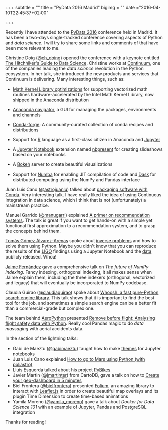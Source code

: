 +++
subtitle = ""
title = "PyData 2016 Madrid"
bigimg = ""
date ="2016-04-10T22:45:37+02:00"

+++

Recently I have attended to the [PyData 2016](http://pydata.org/madrid2016/) conference held in Madrid. It has been a two-days single-tracked conference covering aspects of Python and *data science*. I will try to share some links and comments of that have been more relevant to me.

<!-- TEASER_END -->

Christine Doig ([@ch_doing](https://twitter.com/ch_doig)) opened the conference with a keynote entitled [The Hitchhiker's Guide to Data Science](https://speakerdeck.com/chdoig/the-hitchhickers-guide-to-data-science). Christine works at [Continuum](https://www.continuum.io/), one of the companies leading the *data science* revolution in the Python ecosystem. In her talk, she introduced the new products and services that Continuum is delivering. Many interesting things, such as:

- [Math Kernel Library optimizations](https://docs.continuum.io/mkl-optimizations/index) for supporting vectorized math routines hardware-accelerated by the Intel Math Kernel Library, now shipped in the [Anaconda](https://www.continuum.io/downloads) distribution

- [Anaconda navigator](https://docs.continuum.io/anaconda/navigator), a GUI for managing the packages, environments and channels

- [Conda-forge](https://conda-forge.github.io/): A community-curated collection of conda recipes and distributions

- Support for [R](https://www.r-project.org/about.html) language as a first-class citizen in Anaconda and [Jupyter](https://www.continuum.io/blog/developer/jupyter-and-conda-r)

- A [Jupyter Notebook](http://jupyter.org/) extension named [nbpresent](https://github.com/Anaconda-Server/nbpresent) for creating slideshows based on your notebooks

- A [Bokeh](http://bokeh.pydata.org/en/latest/) server to create beautiful visualizations

- Support for [Numba](http://numba.pydata.org/) for enabling JIT compilation of code and [Dask](http://dask.pydata.org/en/latest/) for distributed computing using the NumPy and Pandas interface

Juan Luis Cano ([@astrojuanlu](https://twitter.com/astrojuanlu)) talked about [packaging software with Conda](https://github.com/AeroPython/embrace-conda-packages/blob/master/Embrace%20conda%20packages.ipynb). Very interesting talk. I have really liked the idea of using Continuous Integration in data science, which I think that is not (unfortunately) a mainstream practice.

Manuel Garrido ([@manugarri](https://twitter.com/manugarri)) explained [A primer on recommendation systems](http://blog.manugarri.com/a-short-introduction-to-recommendation-systems/). The talk is great if you want to get hands-on with a simple yet functional first approximation to a recommendation system, and to grasp the concepts behind them.

[Tomás Gómez Álvarez-Arenas](https://www.linkedin.com/in/tom%C3%A1s-g%C3%B3mez-alvarez-arenas-55730b15) spoke about [inverse problems](https://en.wikipedia.org/wiki/Inverse_problem) and how to solve them using Python. Maybe you didn't know that you can reproduce the results of the [LIGO](https://en.wikipedia.org/wiki/LIGO) findings using a Jupyter Notebook and the [data](https://losc.ligo.org/s/events/GW150914/GW150914_tutorial.html) publicly released. Whoa!

[Jaime Fernández](https://www.linkedin.com/in/jaimefrio) gave a comprehensive talk on *The future of NumPy indexing*. Fancy indexing, orthogonal indexing, it all makes sense when Jaime explain them, including the three indexers (orthogonal, vectorized and legacy) that will eventually be incorporated to NumPy codebase.

Claudia Guirao ([@claudiaguirao](https://twitter.com/claudiaguirao)) spoke about [Whoosh: a fast pure-Python search engine library](https://github.com/intiveda/Conference-Info/blob/master/talks_materials/20160410_1215_Whoosh_a_fast_pure_Python_search_engine_library/whooshNotebook.ipynb). This talk shows that it is important to find the best tool for the job, and sometimes a simple search engine can be a better fit than a commercial-grade but complex one.

The team behind [AeroPython](https://twitter.com/aeropython) presented [Remove before flight: Analysing flight safety data with Python](https://github.com/AeroPython/remove-before-flight). Really cool Pandas magic to do *data massaging* with aerial accidents data.

In the section of the lightning talks:

- Gabi de Maeztu ([@gabimaeztu](https://twitter.com/gabimaeztu)) taught how to make [themes](https://github.com/merqurio/jupyter_themes) for Jupyter notebooks
- Juan Luis Cano explained [How to go to Mars using Python (with poliastro)](http://nbviewer.jupyter.org/github/Juanlu001/Lightning-talk-poliastro/blob/master/Going%20to%20Mars%20with%20Python%20in%205%20minutes.ipynb)
- Lluis Esquerda talked about his project [PyBikes](https://github.com/eskerda/pybikes)
- Javier Martin ([@jmartinter](https://twitter.com/jmartinter)) from CartoDB, gave a talk on how to [Create your geo-dashboard in 5 minutes](https://github.com/jmartinter/geo-dashboard)
- Biel Frontera ([@bielfrontera](https://twitter.com/bielfrontera)) presented [Folium](https://github.com/python-visualization/folium), an amazing library to interact with [Leaflet.js](http://leafletjs.com/) in order to create beautiful map overlays and its plugin Time Dimension to create time-based animations
- Yamila Moreno ([@yamila_moreno](https://twitter.com/yamila_moreno)) gave a talk about *Docker for Data Science 101* with an example of Jupyter, Pandas and PostgreSQL integration

Thanks for reading!

